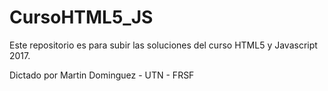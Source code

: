 # CursoHTML5_JS

Este repositorio es para subir las soluciones del curso HTML5 y Javascript 2017.

Dictado por Martin Dominguez - UTN - FRSF